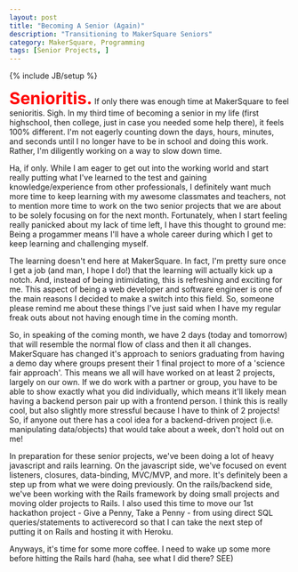 ```yaml
---
layout: post
title: "Becoming A Senior (Again)"
description: "Transitioning to MakerSquare Seniors"
category: MakerSquare, Programming
tags: [Senior Projects, ]
---
```

{% include JB/setup %}

<strong><span style="color:red;font-size:30px">Senioritis.</span></strong> If only there was enough time at MakerSquare to feel senioritis. Sigh. In my third time of becoming a senior in my life (first highschool, then college, just in case you needed some help there), it feels 100% different. I'm not eagerly counting down the days, hours, minutes, and seconds until I no longer have to be in school and doing this work. Rather, I'm diligently working on a way to slow down time.

Ha, if only. While I am eager to get out into the working world and start really putting what I've learned to the test and gaining knowledge/experience from other professionals, I definitely want much more time to keep learning with my awesome classmates and teachers, not to mention more time to work on the two senior projects that we are about to be solely focusing on for the next month. Fortunately, when I start feeling really panicked about my lack of time left, I have this thought to ground me: Being a progammer means I'll have a whole career during which I get to keep learning and challenging myself.

The learning doesn't end here at MakerSquare. In fact, I'm pretty sure once I get a job (and man, I hope I do!) that the learning will actually kick up a notch. And, instead of being intimidating, this is refreshing and exciting for me. This aspect of being a web developer and software engineer is one of the main reasons I decided to make a switch into this field. So, someone please remind me about these things I've just said when I have my regular freak outs about not having enough time in the coming month.

So, in speaking of the coming month, we have 2 days (today and tomorrow) that will resemble the normal flow of class and then it all changes. MakerSquare has changed it's approach to seniors graduating from having a demo day where groups present their 1 final project to more of a 'science fair approach'. This means we all will have worked on at least 2 projects, largely on our own. If we do work with a partner or group, you have to be able to show exactly what you did individually, which means it'll likely mean having a backend person pair up with a frontend person. I think this is really cool, but also slightly more stressful because I have to think of 2 projects! So, if anyone out there has a cool idea for a backend-driven project (i.e. manipulating data/objects) that would take about a week, don't hold out on me!

In preparation for these senior projects, we've been doing a lot of heavy javascript and rails learning. On the javascript side, we've focused on event listeners, closures, data-binding, MVC/MVP, and more. It's definitely been a step up from what we were doing previously. On the rails/backend side, we've been working with the Rails framework by doing small projects and moving older projects to Rails. I also used this time to move our 1st hackathon project - Give a Penny, Take a Penny - from using direct SQL queries/statements to activerecord so that I can take the next step of putting it on Rails and hosting it with Heroku.

Anyways, it's time for some more coffee. I need to wake up some more before hitting the Rails hard (haha, see what I did there? SEE)
